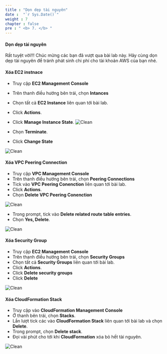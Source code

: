 ```yaml
---
title : "Dọn dẹp tài nguyên"
date :  "`r Sys.Date()`" 
weight : 7
chapter : false
pre : " <b> 7. </b> "
---
```


#### Dọn dẹp tài nguyên


Rất tuyệt vời!!! Chúc mừng các bạn đã vượt qua bài lab này. Hãy cùng dọn dẹp tài nguyên để tránh phát sinh chi phí cho tài khoản AWS của bạn nhé.

#### Xóa EC2 instnace

- Truy cập **EC2 Management Console**
- Trên thanh điều hướng bên trái, chọn **Intances**
- Chọn tất cả **EC2 Instance** liên quan tới bài lab.
- Click **Actions**.
- Click **Manage Instance State**.
![Clean](/images/7-clean/1.png?featherlight=false&width=90pc)

- Chọn **Terminate**.
- Click **Change State**

![Clean](/images/7-clean/2.png?featherlight=false&width=90pc)

#### Xóa VPC Peering Connection

- Truy cập **VPC Management Console**
- Trên thanh điều hướng bên trái, chọn **Peering Connections**
- Tick vào **VPC Peering Conenction** liên quan tới bài lab.
- Click **Actions**.
- Chọn **Delete VPC Peering Conenction**

![Clean](/images/7-clean/3.png?featherlight=false&width=90pc)

- Trong prompt, tick vào **Delete related route table entries**.
- Chọn **Yes, Delete**.

![Clean](/images/7-clean/4.png?featherlight=false&width=90pc)

#### Xóa Security Group

- Truy cập **EC2 Management Console**
- Trên thanh điều hướng bên trái, chọn **Security Groups**
- Chọn tất cả **Security Groups** liên quan tới bài lab.
- Click **Actions**.
- Click **Delete security groups**
- Click **Delete**

![Clean](/images/7-clean/5.png?featherlight=false&width=90pc)

#### Xóa CloudFormation Stack

- Truy cập vào **CloudFormation Management Console**
- Ở thanh bên trái, chọn **Stacks**.
- Lần lượt tick các vào **CloudFormation Stack** liên quan tới bài lab và chọn **Delete**.
- Trong prompt, chọn **Delete stack**.
- Đọi vài phút cho tới khi **CloudFormation** xóa bỏ hết tài nguyên.

![Clean](/images/7-clean/6.png?featherlight=false&width=90pc)